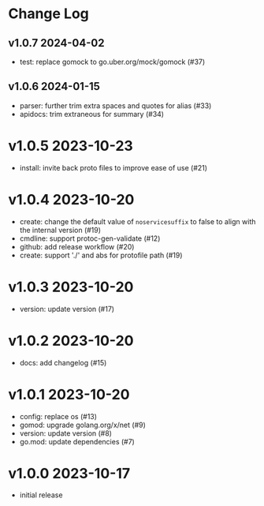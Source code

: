 # Change Log

## v1.0.7 2024-04-02

- test: replace gomock to go.uber.org/mock/gomock (#37)

## v1.0.6 2024-01-15

- parser: further trim extra spaces and quotes for alias (#33)
- apidocs: trim extraneous for summary (#34)

# v1.0.5 2023-10-23

- install: invite back proto files to improve ease of use (#21)

# v1.0.4 2023-10-20

- create: change the default value of `noservicesuffix` to false to align with the internal version (#19)
- cmdline: support protoc-gen-validate (#12) 
- github: add release workflow (#20)
- create: support './' and abs for protofile path (#19) 

# v1.0.3 2023-10-20

- version: update version (#17)

# v1.0.2 2023-10-20

- docs: add changelog (#15)

# v1.0.1 2023-10-20

- config: replace os (#13)
- gomod: upgrade golang.org/x/net (#9)
- version: update version (#8)
- go.mod: update dependencies (#7)

# v1.0.0 2023-10-17

- initial release

